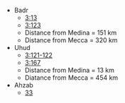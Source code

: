 - Badr
    - [3:13](https://quran.com/3/13)
    - [3:123](https://quran.com/3/123)
    - Distance from Medina = 151 km
    - Distance from Mecca = 320 km
- Uhud
    - [3:121-122](https://quran.com/3/121)
    - [3:167](https://quran.com/3/167)
    - Distance from Medina = 13 km
    - Diatance from Mecca = 454 km
- Ahzab
    - [33](https://quran.com/33)
